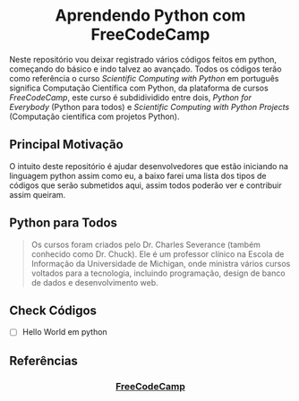 <h1 align="center">Aprendendo Python com FreeCodeCamp</h1>

Neste repositório vou deixar registrado vários códigos feitos em python, começando do básico e indo talvez ao avançado. Todos os códigos terão como referência o curso _Scientific Computing with Python_ em português significa Computação Científica com Python, da plataforma de cursos _FreeCodeCamp_, este curso é subdidividido entre dois, _Python for Everybody_ (Python para todos) e _Scientific Computing with Python Projects_ (Computação científica com projetos Python).

## Principal Motivação

O intuito deste repositório é ajudar desenvolvedores que estão iniciando na linguagem python assim como eu, a baixo farei uma lista dos tipos de códigos que serão submetidos aqui, assim todos poderão ver e contribuir assim queiram.

## Python para Todos

>Os cursos foram criados pelo Dr. Charles Severance (também conhecido como Dr. Chuck). Ele é um professor clínico na Escola de Informação da Universidade de Michigan, onde ministra vários cursos voltados para a tecnologia, incluindo programação, design de banco de dados e desenvolvimento web.

## Check Códigos
- [ ] Hello World em python



## Referências 
<h3 align="center">
  <a href=https://www.freecodecamp.org/learn><i class="fab fa-free-code-camp"></i>FreeCodeCamp</a>
</h3>

